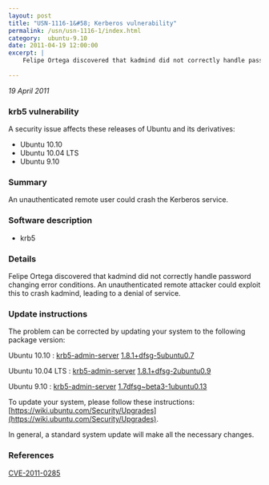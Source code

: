 ```yaml
---
layout: post
title: "USN-1116-1&#58; Kerberos vulnerability"
permalink: /usn/usn-1116-1/index.html
category:  ubuntu-9.10
date: 2011-04-19 12:00:00
excerpt: |
    Felipe Ortega discovered that kadmind did not correctly handle password changing error conditions. An unauthenticated remote attacker could exploit this to crash kadmind, leading to a denial of service. 
    
--- 
```

 
 

*19 April 2011*

### krb5 vulnerability

A security issue affects these releases of Ubuntu and its derivatives:

* Ubuntu 10.10
* Ubuntu 10.04 LTS
* Ubuntu 9.10

### Summary

An unauthenticated remote user could crash the Kerberos service. 

### Software description

* krb5 

### Details

Felipe Ortega discovered that kadmind did not correctly handle password changing error conditions. An unauthenticated remote attacker could exploit this to crash kadmind, leading to a denial of service. 

### Update instructions

The problem can be corrected by updating your system to the following package version:

Ubuntu 10.10
 : [krb5-admin-server](https://launchpad.net/ubuntu/+source/krb5) <span> [1.8.1+dfsg-5ubuntu0.7](https://launchpad.net/ubuntu/+source/krb5/1.8.1+dfsg-5ubuntu0.7) </span> 

Ubuntu 10.04 LTS
 : [krb5-admin-server](https://launchpad.net/ubuntu/+source/krb5) <span> [1.8.1+dfsg-2ubuntu0.9](https://launchpad.net/ubuntu/+source/krb5/1.8.1+dfsg-2ubuntu0.9) </span> 

Ubuntu 9.10
 : [krb5-admin-server](https://launchpad.net/ubuntu/+source/krb5) <span> [1.7dfsg~beta3-1ubuntu0.13](https://launchpad.net/ubuntu/+source/krb5/1.7dfsg~beta3-1ubuntu0.13) </span> 

To update your system, please follow these instructions: [https://wiki.ubuntu.com/Security/Upgrades](https://wiki.ubuntu.com/Security/Upgrades).

In general, a standard system update will make all the necessary changes. 

### References

 
 [CVE-2011-0285](http://people.ubuntu.com/~ubuntu-security/cve/CVE-2011-0285)
 

